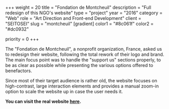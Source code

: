 +++
weight = 20
title = "Fondation de Montcheuil"
description = "Full redesign of this NGO's website"
type = "project"
year = "2016"
category = "Web"
role = "Art Direction and Front-end Development"
client = "SEITOSEI"
slug = "montcheuil"
[gradient]
    color1 = "#8c061f"
    color2 = "#dc0932"


priority = 0
+++

The "Fondation de Montcheuil", a nonprofit organization, France, asked us to redesign their website, following the total rework of their logo and brand. The main focus point was to handle the "support us" sections properly, to be as clear as possible while presenting the various options offered to benefactors.

Since most of their target audience is rather old, the website focuses on high-contrast, large interaction elements and provides a manual zoom-in option to scale the website up in case the user needs it.

**You can visit the real website [here](http://www.fondation-montcheuil.org "Fondation de Montcheuil").**
